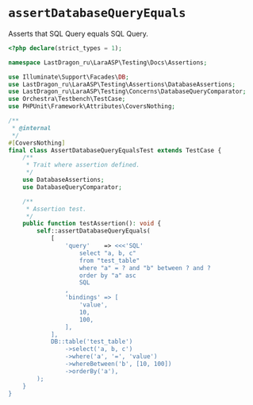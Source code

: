 # `assertDatabaseQueryEquals`

Asserts that SQL Query equals SQL Query.

[include:example]: ./AssertDatabaseQueryEqualsTest.php
[//]: # (start: b157eba261b77934f6b3c95e757c1d26824f1fd151a62a154b2f50f112ec3552)
[//]: # (warning: Generated automatically. Do not edit.)

```php
<?php declare(strict_types = 1);

namespace LastDragon_ru\LaraASP\Testing\Docs\Assertions;

use Illuminate\Support\Facades\DB;
use LastDragon_ru\LaraASP\Testing\Assertions\DatabaseAssertions;
use LastDragon_ru\LaraASP\Testing\Concerns\DatabaseQueryComparator;
use Orchestra\Testbench\TestCase;
use PHPUnit\Framework\Attributes\CoversNothing;

/**
 * @internal
 */
#[CoversNothing]
final class AssertDatabaseQueryEqualsTest extends TestCase {
    /**
     * Trait where assertion defined.
     */
    use DatabaseAssertions;
    use DatabaseQueryComparator;

    /**
     * Assertion test.
     */
    public function testAssertion(): void {
        self::assertDatabaseQueryEquals(
            [
                'query'    => <<<'SQL'
                    select "a, b, c"
                    from "test_table"
                    where "a" = ? and "b" between ? and ?
                    order by "a" asc
                    SQL
                ,
                'bindings' => [
                    'value',
                    10,
                    100,
                ],
            ],
            DB::table('test_table')
                ->select('a, b, c')
                ->where('a', '=', 'value')
                ->whereBetween('b', [10, 100])
                ->orderBy('a'),
        );
    }
}
```

[//]: # (end: b157eba261b77934f6b3c95e757c1d26824f1fd151a62a154b2f50f112ec3552)
